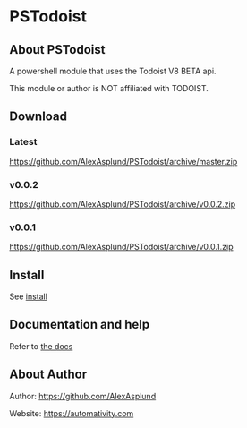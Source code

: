# PSTodoist
## About PSTodoist
 A powershell module that uses the Todoist V8 BETA api.

 This module or author is NOT affiliated with TODOIST.

## Download

### Latest
https://github.com/AlexAsplund/PSTodoist/archive/master.zip

### v0.0.2
https://github.com/AlexAsplund/PSTodoist/archive/v0.0.2.zip

### v0.0.1
https://github.com/AlexAsplund/PSTodoist/archive/v0.0.1.zip


## Install
See [install](install.md)

 ## Documentation and help
 Refer to [the docs](docs/en-us/PSTodoist.md)

## About Author
Author: https://github.com/AlexAsplund

Website: https://automativity.com



